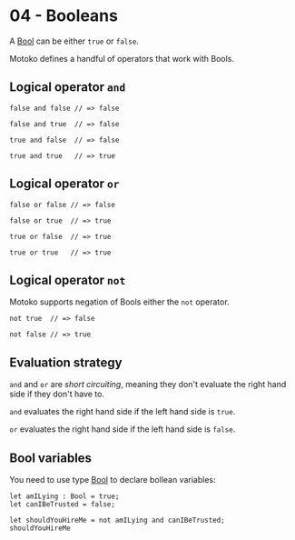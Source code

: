 # 04 - Booleans

A [Bool](../official/base/Bool.md) can be either `true` or `false`.

Motoko defines a handful of operators that work with Bools.

## Logical operator `and`
```motoko
false and false // => false
```
```motoko
false and true  // => false
```
```motoko
true and false  // => false
```
```motoko
true and true   // => true
```

## Logical operator `or`
```motoko
false or false // => false
```
```motoko
false or true  // => true
```
```motoko
true or false  // => true
```
```motoko
true or true   // => true
```

## Logical operator `not`
Motoko supports negation of Bools either the `not` operator.

```motoko
not true  // => false
```

```motoko
not false // => true
```


## Evaluation strategy

`and` and `or` are _short circuiting_, meaning they don't evaluate the right
hand side if they don't have to.

`and` evaluates the right hand side if the left hand side is `true`.

`or` evaluates the right hand side if the left hand side is `false`.

## Bool variables
You need to use type [Bool](../official/base/Bool.md) to declare bollean variables:
```motoko
let amILying : Bool = true;
let canIBeTrusted = false;

let shouldYouHireMe = not amILying and canIBeTrusted;
shouldYouHireMe

```